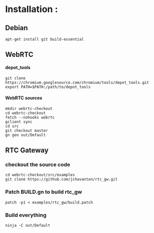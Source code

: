 
# Installation :


## Debian
```
apt-get install git build-essential
```

## WebRTC
#### depot_tools
```
git clone https://chromium.googlesource.com/chromium/tools/depot_tools.git
export PATH=$PATH:/path/to/depot_tools
```
#### WebRTC sources
```
mkdir webrtc-checkout
cd webrtc-checkout
fetch --nohooks webrtc
gclient sync
cd src
git checkout master
gn gen out/Default
```


## RTC Gateway

### checkout the source code
```
cd webrtc-checkout/src/examples
git clone https://github.com/jchavanton/rtc_gw.git
```

### Patch BUILD.gn to build rtc_gw

```
patch -p1 < examples/rtc_gw/build.patch
```

### Build everything
```
ninja -C out/Default
```
